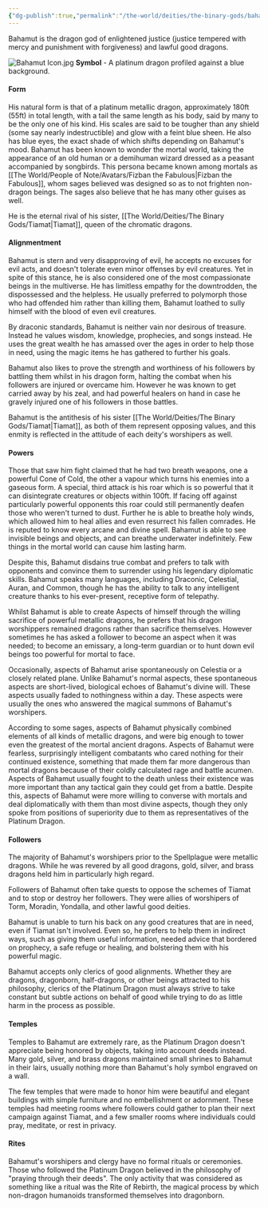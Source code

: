 ```yaml
---
{"dg-publish":true,"permalink":"/the-world/deities/the-binary-gods/bahamut/"}
---
```


Bahamut is the dragon god of enlightened justice (justice tempered with mercy and punishment with forgiveness) and lawful good dragons. 

![Bahamut Icon.jpg](/img/user/zzzAttachments/Bahamut%20Icon.jpg)
**Symbol** - A platinum dragon profiled against a blue background.
#### Form
His natural form is that of a platinum metallic dragon, approximately 180ft (55ft) in total length, with a tail the same length as his body, said by many to be the only one of his kind. His scales are said to be tougher than any shield (some say nearly indestructible) and glow with a feint blue sheen. He also has blue eyes, the exact shade of which shifts depending on Bahamut's mood. Bahamut has been known to wonder the mortal world, taking the appearance of an old human or a demihuman wizard dressed as a peasant accompanied by songbirds. This persona became known among mortals as [[The World/People of Note/Avatars/Fizban the Fabulous\|Fizban the Fabulous]], whom sages believed was designed so  as to not frighten non-dragon beings. The sages also believe that he has many other guises as well.

He is the eternal rival of his sister, [[The World/Deities/The Binary Gods/Tiamat\|Tiamat]], queen of the chromatic dragons. 

#### Alignmentment
Bahamut is stern and very disapproving of evil, he accepts no excuses for evil acts, and doesn't tolerate even minor offenses by evil creatures. Yet in spite of this stance, he is also considered one of the most compassionate beings in the multiverse. He has limitless empathy for the downtrodden, the dispossessed and the helpless. He usually preferred to polymorph those who had offended him rather than killing them, Bahamut loathed to sully himself with the blood of even evil creatures. 

By draconic standards, Bahamut is neither vain nor desirous of treasure. Instead he values wisdom, knowledge, prophecies, and songs instead. He uses the great wealth he has amassed over the ages in order to help those in need, using the magic items he has gathered to further his goals.

Bahamut also likes to prove the strength and worthiness of his followers by battling them whilst in his dragon form, halting the combat when his followers are injured or overcame him. However he was known to get carried away by his zeal, and had powerful healers on hand in case he gravely injured one of his followers in those battles. 

Bahamut is the antithesis of his sister [[The World/Deities/The Binary Gods/Tiamat\|Tiamat]], as both of them represent opposing values, and this enmity is reflected in the attitude of each deity's worshipers as well.

#### Powers
Those that saw him fight claimed that he had two breath weapons, one a powerful Cone of Cold, the other a vapour which turns his enemies into a gaseous form. A special, third attack is his roar which is so powerful that it can disintegrate creatures or objects within 100ft. If facing off against particularly powerful opponents this roar could still permanently deafen those who weren't turned to dust. Further he is able to breathe holy winds, which allowed him to heal allies and even resurrect his fallen comrades. He is reputed to know every arcane and divine spell. Bahamut is able to see invisible beings and objects, and can breathe underwater indefinitely. Few things in the mortal world can cause him lasting harm. 

Despite this, Bahamut disdains true combat and prefers to talk with opponents and convince them to surrender using his legendary diplomatic skills. Bahamut speaks many languages, including Draconic, Celestial, Auran, and Common, though he has the ability to talk to any intelligent creature thanks to his ever-present, receptive form of telepathy. 

Whilst Bahamut is able to create Aspects of himself through the willing sacrifice of powerful metallic dragons, he prefers that his dragon worshippers remained dragons rather than sacrifice themselves. However sometimes he has asked a follower to become an aspect when it was needed; to become an emissary, a long-term guardian  or to hunt down evil beings too powerful for  mortal to face.

Occasionally, aspects of Bahamut arise spontaneously on Celestia or a closely related plane. Unlike Bahamut's normal aspects, these spontaneous aspects are short-lived, biological echoes of Bahamut's divine will. These aspects usually faded to nothingness within a day. These aspects were usually the ones who answered the magical summons of Bahamut's worshipers.

According to some sages, aspects of Bahamut physically combined elements of all kinds of metallic dragons, and were big enough to tower even the greatest of the mortal ancient dragons. Aspects of Bahamut were fearless, surprisingly intelligent combatants who cared nothing for their continued existence, something that made them far more dangerous than mortal dragons because of their coldly calculated rage and battle acumen. Aspects of Bahamut usually fought to the death unless their existence was more important than any tactical gain they could get from a battle. Despite this, aspects of Bahamut were more willing to converse with mortals and deal diplomatically with them than most divine aspects, though they only spoke from positions of superiority due to them as representatives of the Platinum Dragon.

#### Followers
The majority of Bahamut's worshipers prior to the Spellplague were metallic dragons. While he was revered by all good dragons, gold, silver, and brass dragons held him in particularly high regard.

Followers of Bahamut often take quests to oppose the schemes of Tiamat and to stop or destroy her followers. They were allies of worshipers of Torm, Moradin, Yondalla, and other lawful good deities.

Bahamut is unable to turn his back on any good creatures that are in need, even if Tiamat isn't involved. Even so, he prefers to help them in indirect ways, such as giving them useful information, needed advice that bordered on prophecy, a safe refuge or healing, and bolstering them with his powerful magic.

Bahamut accepts only clerics of good alignments. Whether they are dragons, dragonborn, half-dragons, or other beings attracted to his philosophy, clerics of the Platinum Dragon must always strive to take constant but subtle actions on behalf of good while trying to do as little harm in the process as possible.

#### Temples
Temples to Bahamut are extremely rare, as the Platinum Dragon doesn't appreciate being honored by objects, taking into account deeds instead. Many gold, silver, and brass dragons maintained small shrines to Bahamut in their lairs, usually nothing more than Bahamut's holy symbol engraved on a wall.

The few temples that were made to honor him were beautiful and elegant buildings with simple furniture and no embellishment or adornment. These temples had meeting rooms where followers could gather to plan their next campaign against Tiamat, and a few smaller rooms where individuals could pray, meditate, or rest in privacy.

#### Rites
Bahamut's worshipers and clergy have no formal rituals or ceremonies. Those who followed the Platinum Dragon believed in the philosophy of "praying through their deeds". The only activity that was considered as something like a ritual was the Rite of Rebirth, the magical process by which non-dragon humanoids transformed themselves into dragonborn.